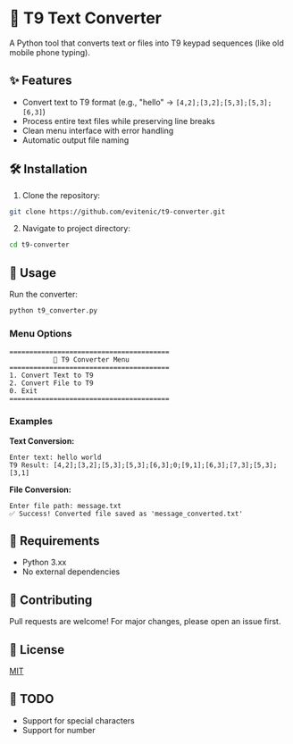 # 🔢 T9 Text Converter 

A Python tool that converts text or files into T9 keypad sequences (like old mobile phone typing).

## ✨ Features
- Convert text to T9 format (e.g., "hello" → `[4,2];[3,2];[5,3];[5,3];[6,3]`)
- Process entire text files while preserving line breaks
- Clean menu interface with error handling
- Automatic output file naming

## 🛠️ Installation
1. Clone the repository:
```bash
git clone https://github.com/evitenic/t9-converter.git
```
2. Navigate to project directory:
```bash
cd t9-converter
```

## 🚀 Usage
Run the converter:
```bash
python t9_converter.py
```

### Menu Options
```
========================================
           🔢 T9 Converter Menu          
========================================
1. Convert Text to T9
2. Convert File to T9
0. Exit
========================================
```

### Examples
**Text Conversion:**
```
Enter text: hello world
T9 Result: [4,2];[3,2];[5,3];[5,3];[6,3];0;[9,1];[6,3];[7,3];[5,3];[3,1]
```

**File Conversion:**
```
Enter file path: message.txt
✅ Success! Converted file saved as 'message_converted.txt'
```

## 📝 Requirements
- Python 3.xx
- No external dependencies

## 🤝 Contributing
Pull requests are welcome! For major changes, please open an issue first.

## 📜 License
[MIT](LICENSE)

## 📝 TODO
- Support for special characters
- Support for number